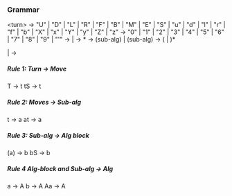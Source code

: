 ### Grammar

\<turn> -> "U" | "D" | "L" | "R" | "F" | "B" |  "M" | "E" | "S" | "u" | "d" | "l" | "r" | "f" | "b"	 | "X" | "x" | "Y" | "y" | "Z" | "z" 
<symbol> ->  "0" | "1" | "2" | "3" | "4" | "5" | "6" | "7" | "8" | "9" | "'" 
<move> -> <turn><symbol> | <turn>
<subalg>-> <move>*
<alg-block> -> \(sub-alg\)<symbol> | \(sub-alg\)
<alg> -> (<alg-block> | <subalg>)*

<turn><symbol>|<turn> -> <move>


##### Rule 1: Turn -> Move
T -> t
tS -> t

##### Rule 2: Moves -> Sub-alg
t -> a
at -> a

##### Rule 3: Sub-alg ->  Alg block
(a) -> b
bS -> b

##### Rule 4 Alg-block and Sub-alg -> Alg
a -> A
b -> A
Aa -> A
